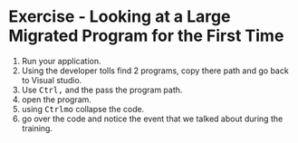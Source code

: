 ﻿# Exercise - Looking at a Large Migrated Program for the First Time
1. Run your application.  
2. Using the developer tolls find 2 programs, copy there path and go back to Visual studio.
3. Use <kbd>Ctrl</kbd><kbd>,</kbd> and the pass the program path.
4. open the program.
5. using  <kbd>Ctrl</kbd><kbd>m</kbd><kbd>o</kbd> collapse the code.
6. go over the code and notice the event that we talked about during the training.
